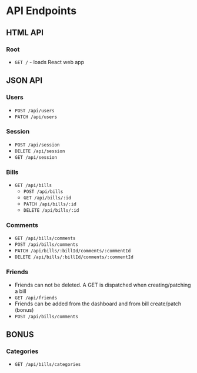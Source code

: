 # API Endpoints

## HTML API

### Root

- `GET /` - loads React web app

## JSON API

### Users

- `POST /api/users`
- `PATCH /api/users`

### Session

- `POST /api/session`
- `DELETE /api/session`
- `GET /api/session`

### Bills
- `GET /api/bills`
  - `POST /api/bills`
  - `GET /api/bills/:id`
  - `PATCH /api/bills/:id`
  - `DELETE /api/bills/:id`

### Comments
- `GET /api/bills/comments`
- `POST /api/bills/comments`
- `PATCH /api/bills/:billId/comments/:commentId`
- `DELETE /api/bills/:billId/comments/:commentId`

### Friends
- Friends can not be deleted. A GET is dispatched when creating/patching a bill
- `GET /api/friends`
- Friends can be added from the dashboard and from bill create/patch (bonus)
- `POST /api/bills/comments`


## BONUS

### Categories
- `GET /api/bills/categories`
